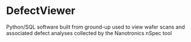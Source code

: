 # DefectViewer
Python/SQL software built from ground-up used to view wafer scans and associated defect analyses collected by the Nanotronics nSpec tool

